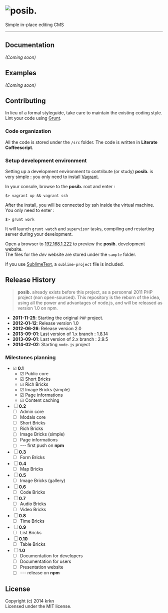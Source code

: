 # ![posib.](http://raw2.github.com/krkn/posib/master/lib/client/styles/img/logo.png)

Simple in-place editing CMS

* * *

## Documentation
_(Coming soon)_

## Examples
_(Coming soon)_

## Contributing
In lieu of a formal styleguide, take care to maintain the existing coding style. Lint your code using [Grunt](http://gruntjs.com/).

### Code organization

All the code is stored under the `/src` folder. The code is written in **Literate Coffeescript**.

### Setup development environment

Setting up a development environment to contribute (or study) **posib.** is very simple : you only need to install [Vagrant](http://www.vagrantup.com).

In your console, browse to the **posib.** root and enter : 

    $> vagrant up && vagrant ssh
    
After the install, you will be connected by ssh inside the virtual machine.  
You only need to enter :

    $> grunt work

It will launch `grunt watch` and `supervisor` tasks, compiling and restarting server during your development.

Open a browser to [192.168.1.222](http://192.168.1.222) to preview the **posib.** development website.  
The files for the *dev* website are stored under the `sample` folder.

If you use [SublimeText](http://www.sublimetext.com), a `sublime-project` file is included.

## Release History

> **posib.** already exists before this project, as a personnal 2011 PHP project (non open-sourced). This repository is the reborn of the idea, using all the power and advantages of node.js, and will be released as version 1.0 on npm.

* **2011-11-25**: Starting the original `PHP` project.
* **2012-01-12**: Release version 1.0
* **2012-06-26**: Release version 2.0
* **2013-09-01**: Last version of 1.x branch : 1.8.14
* **2013-09-01**: Last version of 2.x branch : 2.9.5
* **2014-02-02**: Starting `node.js` project

### Milestones planning

* ☑ **0.1** 
    * ☑ Public core
    * ☑ Short Bricks
    * ☑ Rich Bricks
    * ☑ Image Bricks (simple)
    * ☑ Page informations
    * ☑ Content caching
* ☐ **0.2** 
    * ☐ Admin core
    * ☐ Modals core
    * ☐ Short Bricks
    * ☐ Rich Bricks
    * ☐ Image Bricks (simple)
    * ☐ Page informations
    * ☐ --- first push on **npm**
* ☐ **0.3** 
    * ☐ Form Bricks
* ☐ **0.4**
    * ☐ Map Bricks
* ☐ **0.5**
    * ☐ Image Bricks (gallery)
* ☐ **0.6**
    * ☐ Code Bricks
* ☐ **0.7**
    * ☐ Audio Bricks
    * ☐ Video Bricks
* ☐ **0.8**
    * ☐ Time Bricks
* ☐ **0.9**
    * ☐ List Bricks
* ☐ **0.10**
    * ☐ Table Bricks
* ☐ **1.0**
    * ☐ Documentation for developers
    * ☐ Documentation for users
    * ☐ Presentation website
    * ☐ --- release on **npm**

## License
Copyright (c) 2014 krkn  
Licensed under the MIT license.
